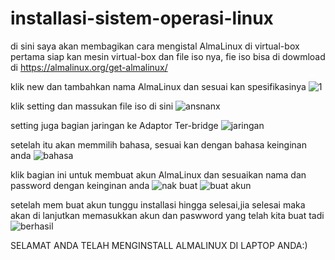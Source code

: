# installasi-sistem-operasi-linux

di sini saya akan membagikan cara mengistal AlmaLinux di virtual-box
pertama siap kan mesin virtual-box dan file iso nya, fie iso bisa di dowmload di https://almalinux.org/get-almalinux/

klik new dan tambahkan nama AlmaLinux dan sesuai kan spesifikasinya
![1](https://github.com/habibh028/installasi-sistem-operasi-linux/assets/126387192/2892e43c-44f4-44be-88b7-f25d1f012bde)

klik setting dan massukan file iso di sini 
![ansnanx](https://github.com/habibh028/installasi-sistem-operasi-linux/assets/126387192/54004ce3-174e-4e43-a65f-e85563dcfeac)

setting juga bagian jaringan ke Adaptor Ter-bridge
![jaringan](https://github.com/habibh028/installasi-sistem-operasi-linux/assets/126387192/3a5ba373-213b-4796-ba2e-a879d747ed01)

setelah itu akan memmilih bahasa, sesuai kan dengan bahasa keinginan anda
![bahasa](https://github.com/habibh028/installasi-sistem-operasi-linux/assets/126387192/6a6cb35e-309f-459f-8609-dbe6090ea1bd)

klik bagian ini untuk membuat akun AlmaLinux dan sesuaikan nama dan password dengan keinginan anda
![nak buat](https://github.com/habibh028/installasi-sistem-operasi-linux/assets/126387192/bac702e5-18ee-4d43-9e29-95bd767430e9)
![buat akun](https://github.com/habibh028/installasi-sistem-operasi-linux/assets/126387192/dd9754e6-74ab-4f76-a6cb-f561a141952c)

setelah mem buat akun tunggu installasi hingga selesai,jia selesai maka akan di lanjutkan memasukkan akun dan paswword yang telah kita buat tadi
![berhasil](https://github.com/habibh028/installasi-sistem-operasi-linux/assets/126387192/ed631d4a-c1d2-4a3d-b4cf-01794a5c68b6)

SELAMAT ANDA TELAH MENGINSTALL ALMALINUX DI LAPTOP ANDA:)
